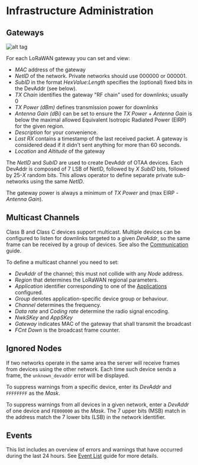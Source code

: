 # Infrastructure Administration

## Gateways
![alt tag](https://raw.githubusercontent.com/gotthardp/lorawan-server/master/doc/images/admin-gateway.png)

For each LoRaWAN gateway you can set and view:
 * *MAC* address of the gateway
 * *NetID* of the network. Private networks should use 000000 or 000001.
 * *SubID* in the format *HexValue*:*Length* specifies the (optional) fixed
   bits in the DevAddr (see below).
 * *TX Chain* identifies the gateway "RF chain" used for downlinks; usually 0
 * *TX Power (dBm)* defines transmission power for downlinks
 * *Antenna Gain (dBi)* can be set to ensure the *TX Power* + *Antenna Gain*
   is below the maximal allowed Equivalent Isotropic Radiated Power (EIRP)
   for the given region.
 * *Description* for your convenience.
 * *Last RX* contains a timestamp of the last received packet. A gateway is
   considered dead if it didn't sent anything for more than 60 seconds.
 * *Location* and *Altitude* of the gateway

The *NetID* and *SubID* are used to create DevAddr of OTAA devices. Each DevAddr
is composed of 7 LSB of NetID, followed by *X* *SubID* bits, followed by 25-*X*
random bits. This allows operator to define separate private sub-networks using
the same *NetID*.

The gateway power is always a minimum of *TX Power* and (max EIRP - *Antenna Gain*).


## Multicast Channels

Class B and Class C devices support multicast. Multiple devices can be configured
to listen for downlinks targeted to a given *DevAddr*, so the same frame can be
received by a group of devices. See also the [Communication](Communication.md) guide.

To define a multicast channel you need to set:
 * *DevAddr* of the channel; this must not collide with any *Node* address.
 * *Region* that determines the LoRaWAN regional parameters.
 * *Application* identifier corresponding to one of the [Applications](Applications.md) configured.
 * *Group* denotes application-specific device group or behaviour.
 * *Channel* determines the frequency.
 * *Data rate* and *Coding rate* determine the radio signal encoding.
 * *NwkSKey* and *AppSKey*
 * *Gateway* indicates MAC of the gateway that shall transmit the broadcast
 * *FCnt Down* is the broadcast frame counter.


## Ignored Nodes

If two networks operate in the same area the server will receive frames from
devices using the other network. Each time such device sends a frame, the
`unknown_devaddr` error will be displayed.

To suppress warnings from a specific device, enter its *DevAddr* and
`FFFFFFFF` as the *Mask*.

To suppress warnings from all devices in a given network, enter a *DevAddr* of
one device and `FE000000` as the *Mask*. The 7 upper bits (MSB) match in the
address match the 7 lower bits (LSB) in the network identifier.


## Events

This list includes an overview of errors and warnings that have occurred during
the last 24 hours. See [Event List](Events.md) guide for more details.
